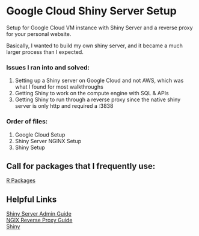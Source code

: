 # Google Cloud Shiny Server Setup
Setup for Google Cloud VM instance with Shiny Server and a reverse proxy for your personal website.

Basically, I wanted to build my own shiny server, and it became a much larger process than I expected.

### Issues I ran into and solved:
1. Setting up a Shiny server on Google Cloud and not AWS, which was what I found for most walkthroughs
2. Getting Shiny to work on the compute engine with SQL & APIs
3. Getting Shiny to run through a reverse proxy since the native shiny server is only http and required a :3838

### Order of files:
1. Google Cloud Setup
2. Shiny Server NGINX Setup
3. Shiny Setup

## Call for packages that I frequently use: </br>
<a href= https://github.com/willcrouch/RPackageList>R Packages</a>

## Helpful Links
<a href=https://docs.rstudio.com/shiny-server/1.4.4/index.pdf>Shiny Server Admin Guide</a> </br>
<a href=https://docs.nginx.com/nginx/admin-guide/web-server/reverse-proxy/>NGIX Reverse Proxy Guide </a></br>
<a href=https://shiny.rstudio.com/>Shiny</a>
